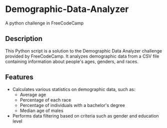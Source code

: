 # Demographic-Data-Analyzer
A python challenge in FreeCodeCamp
## Description
This Python script is a solution to the Demographic Data Analyzer challenge provided by FreeCodeCamp. It analyzes demographic data from a CSV file containing information about people's ages, genders, and races.

## Features
- Calculates various statistics on demographic data, such as:
  - Average age
  - Percentage of each race
  - Percentage of individuals with a bachelor's degree
  - Median age of males
- Performs data filtering based on criteria such as gender and education level

